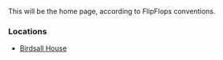 This will be the home page, according to FlipFlops conventions.

### Locations
* [Birdsall House](/US/NY/Peekskill/Birdsall-House)
